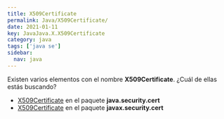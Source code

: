 ```yaml
---
title: X509Certificate
permalink: Java/X509Certificate/
date: 2021-01-11
key: JavaJava.X.X509Certificate
category: java
tags: ['java se']
sidebar: 
  nav: java
---
```


Existen varios elementos con el nombre **X509Certificate**. ¿Cuál de ellas estás buscando?
<ul>
<li><a href="/Java/X509Certificate-java-security-cert/">X509Certificate</a> en el paquete <strong>java.security.cert</strong></li>
<li><a href="/Java/X509Certificate-javax-security-cert/">X509Certificate</a> en el paquete <strong>javax.security.cert</strong></li>
<ul>
